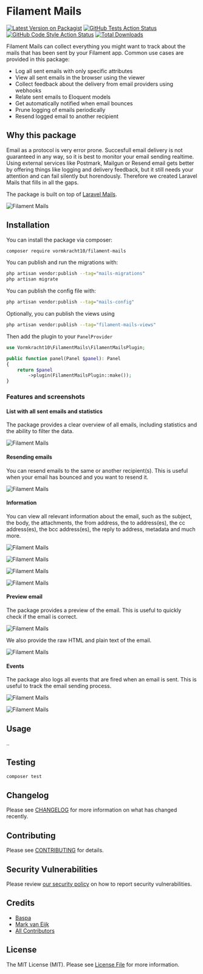 # Filament Mails

[![Latest Version on Packagist](https://img.shields.io/packagist/v/vormkracht10/filament-mails.svg?style=flat-square)](https://packagist.org/packages/vormkracht10/filament-mails)
[![GitHub Tests Action Status](https://img.shields.io/github/actions/workflow/status/vormkracht10/filament-mails/run-tests.yml?branch=main&label=tests&style=flat-square)](https://github.com/vormkracht10/filament-mails/actions?query=workflow%3Arun-tests+branch%3Amain)
[![GitHub Code Style Action Status](https://img.shields.io/github/actions/workflow/status/vormkracht10/filament-mails/fix-php-code-styling.yml?branch=main&label=code%20style&style=flat-square)](https://github.com/vormkracht10/filament-mails/actions?query=workflow%3A"Fix+PHP+code+styling"+branch%3Amain)
[![Total Downloads](https://img.shields.io/packagist/dt/vormkracht10/filament-mails.svg?style=flat-square)](https://packagist.org/packages/vormkracht10/filament-mails)

Filament Mails can collect everything you might want to track about the mails that has been sent by your Filament app. Common use cases are provided in this package:

-   Log all sent emails with only specific attributes
-   View all sent emails in the browser using the viewer
-   Collect feedback about the delivery from email providers using webhooks
-   Relate sent emails to Eloquent models
-   Get automatically notified when email bounces
-   Prune logging of emails periodically
-   Resend logged email to another recipient

## Why this package

Email as a protocol is very error prone. Succesfull email delivery is not guaranteed in any way, so it is best to monitor your email sending realtime. Using external services like Postmark, Mailgun or Resend email gets better by offering things like logging and delivery feedback, but it still needs your attention and can fail silently but horendously. Therefore we created Laravel Mails that fills in all the gaps.

The package is built on top of [Laravel Mails](https://github.com/vormkracht10/laravel-mails).

![Filament Mails](./docs/list.png)

## Installation

You can install the package via composer:

```bash
composer require vormkracht10/filament-mails
```

You can publish and run the migrations with:

```bash
php artisan vendor:publish --tag="mails-migrations"
php artisan migrate
```

You can publish the config file with:

```bash
php artisan vendor:publish --tag="mails-config"
```

Optionally, you can publish the views using

```bash
php artisan vendor:publish --tag="filament-mails-views"
```

Then add the plugin to your `PanelProvider`

```php
use Vormkracht10\FilamentMails\FilamentMailsPlugin;

public function panel(Panel $panel): Panel
{
    return $panel
        ->plugin(FilamentMailsPlugin::make());
}
```

### Features and screenshots

#### List with all sent emails and statistics

The package provides a clear overview of all emails, including statistics and the ability to filter the data.

![Filament Mails](https://github.com/vormkracht10/filament-mails/blob/main/docs/mails-list.png)

#### Resending emails

You can resend emails to the same or another recipient(s). This is useful when your email has bounced and you want to resend it.

![Filament Mails](https://github.com/vormkracht10/filament-mails/blob/main/docs/mail-resend.png)

#### Information

You can view all relevant information about the email, such as the subject, the body, the attachments, the from address, the to address(es), the cc address(es), the bcc address(es), the reply to address, metadata and much more.

![Filament Mails](https://github.com/vormkracht10/filament-mails/blob/main/docs/mail-sender-information.png)

![Filament Mails](https://github.com/vormkracht10/filament-mails/blob/main/docs/mail-statistics.png)

![Filament Mails](https://github.com/vormkracht10/filament-mails/blob/main/docs/mail-events.png)

![Filament Mails](https://github.com/vormkracht10/filament-mails/blob/main/docs/mail-attachments.png)

#### Preview email

The package provides a preview of the email. This is useful to quickly check if the email is correct.

![Filament Mails](https://github.com/vormkracht10/filament-mails/blob/main/docs/mail-preview.png)

We also provide the raw HTML and plain text of the email.

![Filament Mails](https://github.com/vormkracht10/filament-mails/blob/main/docs/mail-raw-html.png)

#### Events

The package also logs all events that are fired when an email is sent. This is useful to track the email sending process.

![Filament Mails](https://github.com/vormkracht10/filament-mails/blob/main/docs/events-list.png)

![Filament Mails](https://github.com/vormkracht10/filament-mails/blob/main/docs/event-details.png)

## Usage

..

## Testing

```bash
composer test
```

## Changelog

Please see [CHANGELOG](CHANGELOG.md) for more information on what has changed recently.

## Contributing

Please see [CONTRIBUTING](.github/CONTRIBUTING.md) for details.

## Security Vulnerabilities

Please review [our security policy](../../security/policy) on how to report security vulnerabilities.

## Credits

-   [Baspa](https://github.com/vormkracht10)
-   [Mark van Eijk](https://github.com/markvaneijk)
-   [All Contributors](../../contributors)

## License

The MIT License (MIT). Please see [License File](LICENSE.md) for more information.
